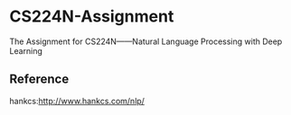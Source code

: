 # CS224N-Assignment
The Assignment for CS224N——Natural Language Processing with Deep Learning

## Reference
hankcs:http://www.hankcs.com/nlp/